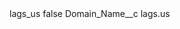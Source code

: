 <?xml version="1.0" encoding="UTF-8"?>
<CustomMetadata xmlns="http://soap.sforce.com/2006/04/metadata" xmlns:xsi="http://www.w3.org/2001/XMLSchema-instance" xmlns:xsd="http://www.w3.org/2001/XMLSchema">
    <label>lags_us</label>
    <protected>false</protected>
    <values>
        <field>Domain_Name__c</field>
        <value xsi:type="xsd:string">lags.us</value>
    </values>
</CustomMetadata>
